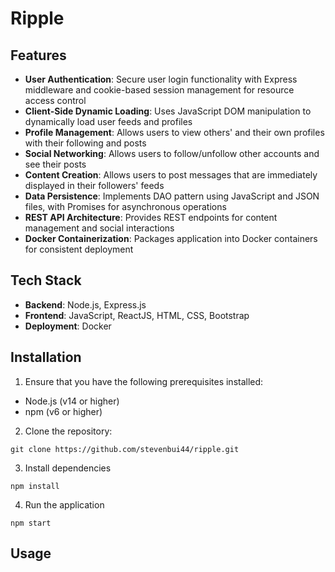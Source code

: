 # Ripple

## Features

- **User Authentication**: Secure user login functionality with Express middleware and cookie-based session management for resource access control
- **Client-Side Dynamic Loading**: Uses JavaScript DOM manipulation to dynamically load user feeds and profiles
- **Profile Management**: Allows users to view others' and their own profiles with their following and posts
- **Social Networking**: Allows users to follow/unfollow other accounts and see their posts
- **Content Creation**: Allows users to post messages that are immediately displayed in their followers' feeds
- **Data Persistence**: Implements DAO pattern using JavaScript and JSON files, with Promises for asynchronous operations
- **REST API Architecture**: Provides REST endpoints for content management and social interactions
- **Docker Containerization**: Packages application into Docker containers for consistent deployment

## Tech Stack

- **Backend**: Node.js, Express.js
- **Frontend**: JavaScript, ReactJS, HTML, CSS, Bootstrap
- **Deployment**: Docker

## Installation

1. Ensure that you have the following prerequisites installed:
- Node.js (v14 or higher)
- npm (v6 or higher)

2.  Clone the repository:
```
git clone https://github.com/stevenbui44/ripple.git
```

3. Install dependencies
```
npm install
```

4. Run the application
```
npm start
```

## Usage
